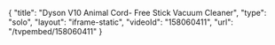 {
    "title": "Dyson V10 Animal Cord- Free Stick Vacuum Cleaner",
    "type": "solo",
    "layout": "iframe-static",
    "videoId": "158060411",
    "url": "\/tvpembed\/158060411"
}